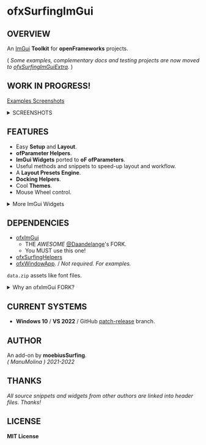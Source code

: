 ofxSurfingImGui
=============================

## OVERVIEW

An [ImGui](https://github.com/ocornut/imgui) **Toolkit** for **openFrameworks** projects.  

( _Some examples, complementary docs and testing projects are now moved to [ofxSurfingImGuiExtra](https://github.com/moebiussurfing/ofxSurfingImGuiExtra)._ )  


## WORK IN PROGRESS!

[Examples Screenshots](https://github.com/moebiussurfing/ofxSurfingImGui/tree/master/Examples)  

<details>
  <summary>SCREENSHOTS</summary>
  <p>

#### Widgets & Layout Engine

![](https://github.com/moebiussurfing/ofxSurfingImGuiExtra/blob/master/readme_media/image/1_Widgets_Sliders2.PNG)  

#### Layout Presets Engine & Docking

![](https://github.com/moebiussurfing/ofxSurfingImGuiExtra/blob/master/readme_media/gif/3_0_Layout_Docking2.gif)  
  </p>
</details>


## FEATURES 

- Easy **Setup** and **Layout**.
- **ofParameter Helpers**.
- **ImGui Widgets** ported to **oF ofParameters**.
- Useful methods and snippets to speed-up layout and workflow.
- A **Layout Presets Engine**.
- **Docking Helpers**.
- Cool **Themes**.
- Mouse Wheel control.

<details>
  <summary>More ImGui Widgets</summary>
  <p>

  - Big Toggles and Buttons
  - Vertical and Horizontal Sliders
  - Range Sliders
  - Styled Knobs
  - Inactive, hidden or locked styles
  - Hide labels and values
  - DearWidgets
  - Gradient Color Designer
  - Matrix Selectors
  - Progress bars and waiting spinners
  - Files Browser
  - Curve Editors
  - Bubbles Notifier System
  </p>
</details>


## DEPENDENCIES
* [ofxImGui](https://github.com/Daandelange/ofxImGui/)  
  - THE _AWESOME_ [@Daandelange](https://github.com/Daandelange)'s FORK.
  - You MUST use this one! 
* [ofxSurfingHelpers](https://github.com/moebiussurfing/ofxSurfingHelpers)
* [ofxWindowApp](https://github.com/moebiussurfing/ofxWindowApp). / _Not required. For examples._  

`data.zip` assets like font files.  
 
<details>
  <summary>Why an ofxImGui FORK?</summary>
  <p>

  - What's new vs [legacy](https://github.com/jvcleave/ofxImGui) **ofxImGui** ? 
    - Multi context / instances: 
        - Several windows from different add-ons without colliding.  
    - Easy to update to future **NEW ImGui** versions.  
    </p>
</details>

## CURRENT SYSTEMS
- **Windows 10** / **VS 2022** / GitHub [patch-release](https://github.com/openframeworks/openFrameworks/tree/patch-release) branch.  

## AUTHOR
An add-on by **moebiusSurfing**.  
*( ManuMolina ) 2021-2022*  

## THANKS
_All source snippets and widgets from other authors are linked into header files. Thanks!_

## LICENSE
**MIT License**